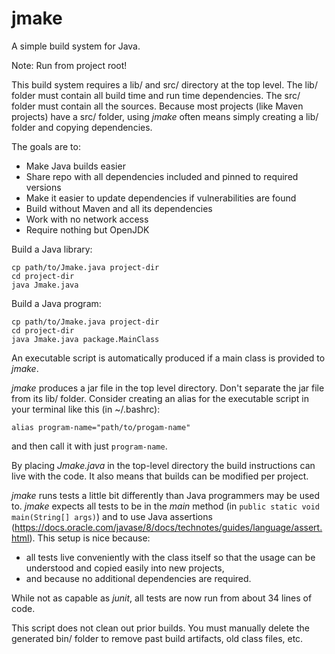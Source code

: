 # jmake

A simple build system for Java.

Note: Run from project root!

This build system requires a lib/ and src/ directory at the top level. The 
lib/ folder must contain all build time and run time dependencies. The src/
folder must contain all the sources. Because most projects (like Maven projects)
have a src/ folder, using *jmake* often means simply creating a lib/ folder 
and copying dependencies.

The goals are to:
* Make Java builds easier
* Share repo with all dependencies included and pinned to required versions
* Make it easier to update dependencies if vulnerabilities are found
* Build without Maven and all its dependencies
* Work with no network access
* Require nothing but OpenJDK

Build a Java library:
```
cp path/to/Jmake.java project-dir
cd project-dir
java Jmake.java
```

Build a Java program:
```
cp path/to/Jmake.java project-dir
cd project-dir
java Jmake.java package.MainClass
```

An executable script is automatically produced if a
main class is provided to *jmake*.

*jmake* produces a jar file in the top level directory. Don't separate 
the jar file from its lib/ folder. Consider creating an alias for the
executable script in your terminal like this (in ~/.bashrc):

`alias program-name="path/to/progam-name"`

and then call it with just `program-name`.

By placing *Jmake.java* in the top-level directory the build instructions 
can live with the code. It also means that builds can be modified per project.

*jmake* runs tests a little bit differently than Java programmers may
be used to. *jmake* expects all tests to be in the _main_ method (in `public static
void main(String[] args)`) and to use Java assertions 
(<https://docs.oracle.com/javase/8/docs/technotes/guides/language/assert.html>). 
This setup is nice because:

* all tests live conveniently with the class itself so that the usage
can be understood and copied easily into new projects,
* and because no additional dependencies are required. 

While not as capable as *junit*, all tests are now run from about 34 lines of code.

This script does not clean out prior builds. You must manually delete the
generated bin/ folder to remove past build artifacts, old class files, etc.
